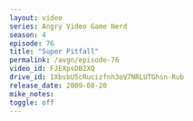 ```yaml
---
layout: video
series: Angry Video Game Nerd
season: 4
episode: 76
title: "Super Pitfall"
permalink: /avgn/episode-76
video_id: FJEXpsDB2XQ
drive_id: 1XbsbU5cRucizfnh3oV7NRLUTGhsn-Rub
release_date: 2009-08-20
mike_notes:
toggle: off
---
```

